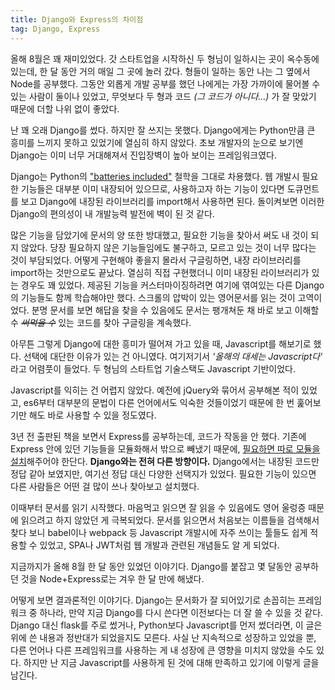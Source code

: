 ```yaml
---
title: Django와 Express의 차이점
tag: Django, Express
---
```

올해 8월은 꽤 재미있었다. 갓 스타트업을 시작하신 두 형님이 일하시는 곳이 옥수동에 있는데, 한 달 동안 거의 매일 그 곳에 놀러 갔다. 형들이 일하는 동안 나는 그 옆에서 Node를 공부했다. 그동안 외롭게 개발 공부를 했던 나에게는 가장 가까이에 물어볼 수 있는 사람이 둘이나 있었고, 무엇보다 두 형과 코드 *(그 코드가 아니다...)* 가 잘 맞았기 때문에 더할 나위 없이 좋았다.

난 꽤 오래 Django를 썼다. 하지만 잘 쓰지는 못했다. Django에게는 Python만큼 큰 흥미를 느끼지 못하고 있었기에 열심히 하지 않았다. 초보 개발자의 눈으로 보기엔 Django는 이미 너무 거대해져서 진입장벽이 높아 보이는 프레임워크였다.

Django는 Python의 ["batteries included"](https://docs.python.org/3/tutorial/stdlib.html#tut-batteries-included) 철학을 그대로 차용했다. 웹 개발시 필요한 기능들은 대부분 이미 내장되어 있으므로, 사용하고자 하는 기능이 있다면 도큐먼트를 보고 Django에 내장된 라이브러리를 import해서 사용하면 된다. 돌이켜보면 이러한 Django의 편의성이 내 개발능력 발전에 벽이 된 것 같다.

많은 기능을 담았기에 문서의 양 또한 방대했고, 필요한 기능을 찾아서 써도 내 것이 되지 않았다. 당장 필요하지 않은 기능들임에도 불구하고, 모르고 있는 것이 너무 많다는 것이 부담되었다. 어떻게 구현해야 좋을지 몰라서 구글링하면, 내장 라이브러리를 import하는 것만으로도 끝났다. 열심히 직접 구현했더니 이미 내장된 라이브러리가 있는 경우도 꽤 있었다. 제공된 기능을 커스터마이징하려면 여기에 엮여있는 다른 Django의 기능들도 함께 학습해야만 했다. 스크롤의 압박이 있는 영어문서를 읽는 것이 고역이었다. 분명 문서를 보면 해답을 찾을 수 있음에도 문서는 팽개쳐둔 채 바로 보고 이해할 수 *~~써먹을 수~~* 있는 코드를 찾아 구글링을 계속했다.

아무튼 그렇게 Django에 대한 흥미가 떨어져 가고 있을 때, Javascript를 해보기로 했다. 선택에 대단한 이유가 있는 건 아니였다. 여기저기서 *'올해의 대세는 Javascript다'* 라고 어렴풋이 들었다. 두 형님의 스타트업 기술스택도 Javascript 기반이었다.

Javascript를 익히는 건 어렵지 않았다. 예전에 jQuery와 묶어서 공부해본 적이 있었고, es6부터 대부분의 문법이 다른 언어에서도 익숙한 것들이었기 때문에 한 번 훑어보기만 해도 바로 사용할 수 있을 정도였다.

3년 전 출판된 책을 보면서 Express를 공부하는데, 코드가 작동을 안 했다. 기존에 Express 안에 있던 기능들을 모듈화해서 밖으로 빼냈기 때문에, [필요하면 따로 모듈을 설치](https://expressjs.com/en/guide/migrating-4.html)해주어야 한단다. **Django와는 전혀 다른 방향이다.** Django에서는 내장된 코드만 정답 같아 보였지만, 여기선 정답 대신 다양한 선택지가 있었다. 필요한 기능이 있으면 다른 사람들은 어떤 걸 많이 쓰나 찾아보고 설치했다.

이때부터 문서를 읽기 시작했다. 마음먹고 읽으면 잘 읽을 수 있음에도 영어 울렁증 때문에 읽으려고 하지 않았던 게 극복되었다. 문서를 읽으면서 처음보는 이름들을 검색해서 찾다 보니 babel이나 webpack 등 Javascript 개발시에 자주 쓰이는 툴들도 쉽게 적용할 수 있었고, SPA나 JWT처럼 웹 개발과 관련된 개념들도 알 게 되었다.

지금까지가 올해 8월 한 달 동안 있었던 이야기다. Django를 붙잡고 몇 달동안 공부하던 것을 Node+Express로는 겨우 한 달 만에 해냈다.

어떻게 보면 결과론적인 이야기다. Django는 문서화가 잘 되어있기로 손꼽히는 프레임워크 중 하나라, 만약 지금 Django를 다시 쓴다면 이전보다는 더 잘 쓸 수 있을 것 같다. Django 대신 flask를 주로 썼거나, Python보다 Javascript를 먼저 썼더라면, 이 글은 위에 쓴 내용과 정반대가 되었을지도 모른다. 사실 난 지속적으로 성장하고 있었을 뿐, 다른 언어나 다른 프레임워크를 사용하는 게 내 성장에 큰 영향을 미치지 않았을 수도 있다. 하지만 난 지금 Javascript를 사용하게 된 것에 대해 만족하고 있기에 이렇게 글을 남긴다.
